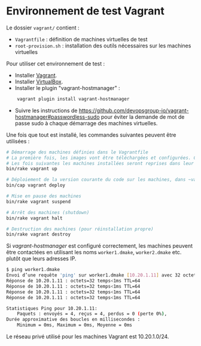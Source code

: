 # Environnement de test Vagrant

Le dossier `vagrant/` contient :

* `Vagrantfile` : définition de machines virtuelles de test
* `root-provision.sh` : installation des outils nécessaires sur les machines virtuelles

Pour utiliser cet environnement de test :

* Installer [Vagrant](https://www.vagrantup.com/).
* Installer [VirtualBox](https://www.virtualbox.org/).
* Installer le plugin "vagrant-hostmanager" :

```bash
    vagrant plugin install vagrant-hostmanager
```

* Suivre les instructions de https://github.com/devopsgroup-io/vagrant-hostmanager#passwordless-sudo pour éviter la
    demande de mot de passe sudo à chaque démarrage des machines virtuelles.

Une fois que tout est installé, les commandes suivantes peuvent être utilisées :

```bash
# Démarrage des machines définies dans le Vagrantfile
# La première fois, les images vont être téléchargées et configurées. Cela prend du temps.
# Les fois suivantes les machines installées seront reprises dans leur état actuel.
bin/rake vagrant up

# Déploiement de la version courante du code sur les machines, dans ~vagrant/distributed-make/current
bin/cap vagrant deploy

# Mise en pause des machines
bin/rake vagrant suspend

# Arrêt des machines (shutdown)
bin/rake vagrant halt

# Destruction des machines (pour réinstallation propre)
bin/rake vagrant destroy
```

Si _vagrant-hostmanager_ est configuré correctement, les machines peuvent être contactées en utilisant les noms
`worker1.dmake`, `worker2.dmake` etc. plutôt que leurs adresses IP.

```bash
$ ping worker1.dmake
Envoi d’une requête 'ping' sur worker1.dmake [10.20.1.11] avec 32 octets de données :
Réponse de 10.20.1.11 : octets=32 temps<1ms TTL=64
Réponse de 10.20.1.11 : octets=32 temps<1ms TTL=64
Réponse de 10.20.1.11 : octets=32 temps<1ms TTL=64
Réponse de 10.20.1.11 : octets=32 temps<1ms TTL=64

Statistiques Ping pour 10.20.1.11:
    Paquets : envoyés = 4, reçus = 4, perdus = 0 (perte 0%),
Durée approximative des boucles en millisecondes :
    Minimum = 0ms, Maximum = 0ms, Moyenne = 0ms
```

Le réseau privé utilisé pour les machines Vagrant est 10.20.1.0/24.
